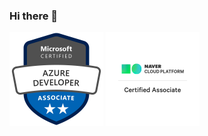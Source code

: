 ### Hi there 👋


<img src="https://raw.githubusercontent.com/shblue21/shblue21/main/microsoft-certified-azure-developer-associate.1.png" width="150"/>
<img src="https://raw.githubusercontent.com/shblue21/shblue21/main/NCA.png" width="150"/>

<!--
**shblue21/shblue21** is a ✨ _special_ ✨ repository because its `README.md` (this file) appears on your GitHub profile.

Here are some ideas to get you started:

- 🔭 I’m currently working on ...
- 🌱 I’m currently learning ...
- 👯 I’m looking to collaborate on ...
- 🤔 I’m looking for help with ...
- 💬 Ask me about ...
- 📫 How to reach me: ...
- 😄 Pronouns: ...
- ⚡ Fun fact: ...
-->
